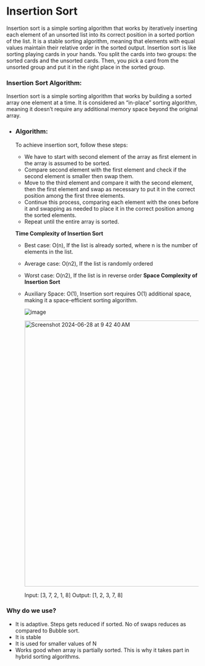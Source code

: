 # Insertion Sort

Insertion sort is a simple sorting algorithm that works by iteratively inserting each element of an unsorted list into its correct position in a sorted portion of the list. It is a stable sorting algorithm, meaning that elements with equal values maintain their relative order in the sorted output.
Insertion sort is like sorting playing cards in your hands. You split the cards into two groups: the sorted cards and the unsorted cards. Then, you pick a card from the unsorted group and put it in the right place in the sorted group.

### Insertion Sort Algorithm:
Insertion sort is a simple sorting algorithm that works by building a sorted array one element at a time. It is considered an “in-place” sorting algorithm, meaning it doesn’t require any additional memory space beyond the original array.

* ### Algorithm:
  
  To achieve insertion sort, follow these steps:
    - We have to start with second element of the array as first element in the array is assumed to be sorted.
    - Compare second element with the first element and check if the second element is smaller then swap them.
    - Move to the third element and compare it with the second element, then the first element and swap as necessary to put it in the correct position among the first three elements.
    - Continue this process, comparing each element with the ones before it and swapping as needed to place it in the correct position among the sorted elements.
    - Repeat until the entire array is sorted.

  **Time Complexity of Insertion Sort**
    - Best case: O(n), If the list is already sorted, where n is the number of elements in the list.
    - Average case: O(n2), If the list is randomly ordered
    - Worst case: O(n2), If the list is in reverse order
  **Space Complexity of Insertion Sort**
    - Auxiliary Space: O(1), Insertion sort requires O(1) additional space, making it a space-efficient sorting algorithm.
      
      ![image](https://github.com/Malobika8/GitDemo/assets/111234135/57700b46-21f4-4ded-8fed-5116a420434c)

      <img width="697" alt="Screenshot 2024-06-28 at 9 42 40 AM" src="https://github.com/Malobika8/All-In-One/assets/111234135/bbad67d2-6a92-44e7-92d3-874bea26370c">

      Input: [3, 7, 2, 1, 8]
      Output: [1, 2, 3, 7, 8]

 ### Why do we use?

  - It is adaptive. Steps gets reduced if sorted. No of swaps reduces as compared to Bubble sort.
  - It is stable
  - It is used for smaller values of N
  - Works good when array is partially sorted. This is why it takes part in hybrid sorting algorithms.
